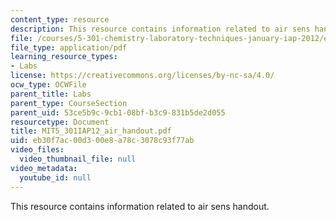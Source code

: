```yaml
---
content_type: resource
description: This resource contains information related to air sens handout.
file: /courses/5-301-chemistry-laboratory-techniques-january-iap-2012/eb30f7ac00d300e8a78c3078c93f77ab_MIT5_301IAP12_air_handout.pdf
file_type: application/pdf
learning_resource_types:
- Labs
license: https://creativecommons.org/licenses/by-nc-sa/4.0/
ocw_type: OCWFile
parent_title: Labs
parent_type: CourseSection
parent_uid: 53ce5b9c-9cb1-08bf-b3c9-831b5de2d055
resourcetype: Document
title: MIT5_301IAP12_air_handout.pdf
uid: eb30f7ac-00d3-00e8-a78c-3078c93f77ab
video_files:
  video_thumbnail_file: null
video_metadata:
  youtube_id: null
---
```

This resource contains information related to air sens handout.